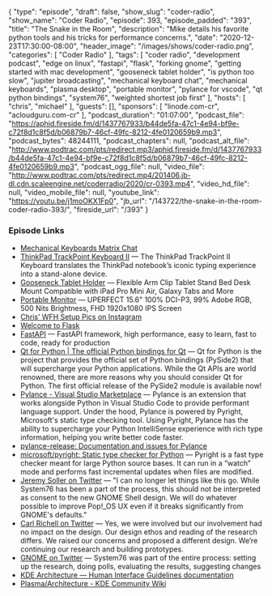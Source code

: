 {
  "type": "episode",
  "draft": false,
  "show_slug": "coder-radio",
  "show_name": "Coder Radio",
  "episode": 393,
  "episode_padded": "393",
  "title": "The Snake in the Room",
  "description": "Mike details his favorite python tools and his tricks for performance concerns.",
  "date": "2020-12-23T17:30:00-08:00",
  "header_image": "/images/shows/coder-radio.png",
  "categories": [
    "Coder Radio"
  ],
  "tags": [
    "coder radio",
    "development podcast",
    "edge on linux",
    "fastapi",
    "flask",
    "forking gnome",
    "getting started with mac development",
    "gooseneck tablet holder",
    "is python too slow",
    "jupiter broadcasting",
    "mechanical keyboard chat",
    "mechanical keyboards",
    "plasma desktop",
    "portable monitor",
    "pylance for vscode",
    "qt python bindings",
    "system76",
    "weighted shortest job first"
  ],
  "hosts": [
    "chris",
    "michael"
  ],
  "guests": [],
  "sponsors": [
    "linode.com-cr",
    "acloudguru.com-cr"
  ],
  "podcast_duration": "01:07:00",
  "podcast_file": "https://aphid.fireside.fm/d/1437767933/b44de5fa-47c1-4e94-bf9e-c72f8d1c8f5d/b06879b7-46cf-49fc-8212-4fe0120659b9.mp3",
  "podcast_bytes": 48244111,
  "podcast_chapters": null,
  "podcast_alt_file": "http://www.podtrac.com/pts/redirect.mp3/aphid.fireside.fm/d/1437767933/b44de5fa-47c1-4e94-bf9e-c72f8d1c8f5d/b06879b7-46cf-49fc-8212-4fe0120659b9.mp3",
  "podcast_ogg_file": null,
  "video_file": "http://www.podtrac.com/pts/redirect.mp4/201406.jb-dl.cdn.scaleengine.net/coderradio/2020/cr-0393.mp4",
  "video_hd_file": null,
  "video_mobile_file": null,
  "youtube_link": "https://youtu.be/j1moOKX1Fp0",
  "jb_url": "/143722/the-snake-in-the-room-coder-radio-393/",
  "fireside_url": "/393"
}


### Episode Links

  * [Mechanical Keyboards Matrix Chat](https://bit.ly/3mDmW6n "Mechanical Keyboards Matrix Chat")
  * [ThinkPad TrackPoint Keyboard II](https://www.lenovo.com/us/en/accessories-and-monitors/keyboards-and-mice/keyboards/KBD-BO-TrackPoint-KBD-US-English/p/4Y40X49493 "ThinkPad TrackPoint Keyboard II") — The ThinkPad TrackPoint II Keyboard translates the ThinkPad notebook’s iconic typing experience into a stand-alone device.
  * [Gooseneck Tablet Holder](https://www.amazon.com/dp/B078M61HHB/ref=cm_sw_r_cp_apa_fabc_.gb3Fb7EF6PJT?_encoding=UTF8&psc=1&pldnSite=1 "Gooseneck Tablet Holder") — Flexible Arm Clip Tablet Stand Bed Desk Mount Compatible with iPad Pro Mini Air, Galaxy Tabs and More
  * [Portable Monitor](https://www.amazon.com/dp/B08CVQ5SD9/ref=cm_sw_r_cp_apa_fabc_clb3FbRS6JQXR?_encoding=UTF8&psc=1&pldnSite=1 "Portable Monitor") — UPERFECT 15.6" 100% DCI-P3, 99% Adobe RGB, 500 Nits Brightness, FHD 1920x1080 IPS Screen
  * [Chris’ WFH Setup Pics on Instagram](https://www.instagram.com/p/CJEu0mwJuYX/ "Chris’ WFH Setup Pics on Instagram")
  * [Welcome to Flask](https://flask.palletsprojects.com/en/1.1.x/ "Welcome to Flask")
  * [FastAPI](https://fastapi.tiangolo.com/ "FastAPI") — FastAPI framework, high performance, easy to learn, fast to code, ready for production
  * [Qt for Python | The official Python bindings for Qt](https://www.qt.io/qt-for-python "Qt for Python | The official Python bindings for Qt") — Qt for Python is the project that provides the official set of Python bindings (PySide2) that will supercharge your Python applications. While the Qt APIs are world renowned, there are more reasons why you should consider Qt for Python. The first official release of the PySide2 module is available now!
  * [Pylance - Visual Studio Marketplace](https://marketplace.visualstudio.com/items?itemName=ms-python.vscode-pylance "Pylance - Visual Studio Marketplace") — Pylance is an extension that works alongside Python in Visual Studio Code to provide performant language support. Under the hood, Pylance is powered by Pyright, Microsoft's static type checking tool. Using Pyright, Pylance has the ability to supercharge your Python IntelliSense experience with rich type information, helping you write better code faster.
  * [pylance-release: Documentation and issues for Pylance](https://github.com/microsoft/pylance-release "pylance-release: Documentation and issues for Pylance")
  * [microsoft/pyright: Static type checker for Python](https://github.com/microsoft/pyright "microsoft/pyright: Static type checker for Python") — Pyright is a fast type checker meant for large Python source bases. It can run in a “watch” mode and performs fast incremental updates when files are modified.
  * [Jeremy Soller on Twitter](https://twitter.com/jeremy_soller/status/1340659344153608193?s=21 "Jeremy Soller on Twitter") — "I can no longer let things like this go. While System76 has been a part of the process, this should not be interpreted as consent to the new GNOME Shell design. We will do whatever possible to improve Pop!_OS UX even if it breaks significantly from GNOME's defaults." 
  * [Carl Richell on Twitter](https://twitter.com/carlrichell/status/1340708030388715521 "Carl Richell on Twitter") — Yes, we were involved but our involvement had no impact on the design. Our design ethos and reading of the research differs. We raised our concerns and proposed a different design. We’re continuing our research and building prototypes.
  * [GNOME on Twitter](https://twitter.com/gnome/status/1340081460909379585 "GNOME on Twitter") — System76 was part of the entire process: setting up the research, doing polls, evaluating the results, suggesting changes
  * [KDE Architecture — Human Interface Guidelines documentation](https://hig.kde.org/introduction/architecture.html "KDE Architecture — Human Interface Guidelines documentation")
  * [Plasma/Architecture - KDE Community Wiki](https://community.kde.org/Plasma/Architecture "Plasma/Architecture - KDE Community Wiki")


